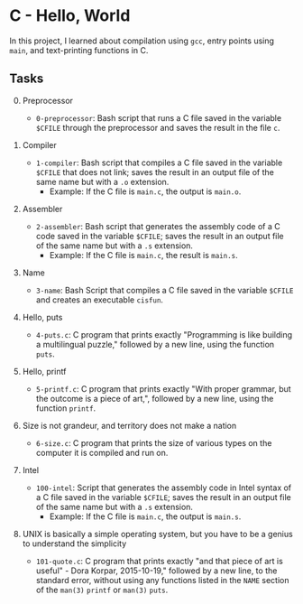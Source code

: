 # C - Hello, World

In this project, I learned about compilation using `gcc`, entry points using `main`, and text-printing functions in C.

## Tasks

0. Preprocessor
    - `0-preprocessor`: Bash script that runs a C file saved in the variable `$CFILE` through the preprocessor and saves the result in the file `c`.

1. Compiler
    - `1-compiler`: Bash script that compiles a C file saved in the variable `$CFILE` that does not link; saves the result in an output file of the same name but with a `.o` extension.
        - Example: If the C file is `main.c`, the output is `main.o`.

2. Assembler
    - `2-assembler`: Bash script that generates the assembly code of a C code saved in the variable `$CFILE`; saves the result in an output file of the same name but with a `.s` extension.
        - Example: If the C file is `main.c`, the result is `main.s`.

3. Name
    - `3-name`: Bash Script that compiles a C file saved in the variable `$CFILE` and creates an executable `cisfun`.

4. Hello, puts
    - `4-puts.c`: C program that prints exactly "Programming is like building a multilingual puzzle," followed by a new line, using the function `puts`.

5. Hello, printf
    - `5-printf.c`: C program that prints exactly "With proper grammar, but the outcome is a piece of art,", followed by a new line, using the function `printf`.

6. Size is not grandeur, and territory does not make a nation
    - `6-size.c`: C program that prints the size of various types on the computer it is compiled and run on.

7. Intel
    - `100-intel`: Script that generates the assembly code in Intel syntax of a C file saved in the variable `$CFILE`; saves the result in an output file of the same name but with a `.s` extension.
        - Example: If the C file is `main.c`, the output is `main.s`.

8. UNIX is basically a simple operating system, but you have to be a genius to understand the simplicity
    - `101-quote.c`: C program that prints exactly "and that piece of art is useful" - Dora Korpar, 2015-10-19," followed by a new line, to the standard error, without using any functions listed in the `NAME` section of the `man(3)` `printf` or `man(3)` `puts`.

